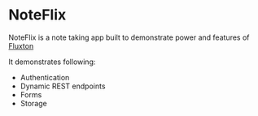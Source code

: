 # NoteFlix
NoteFlix is a note taking app built to demonstrate power and features of [Fluxton](https://github.com/fluxton-io/fluxton)

It demonstrates following:

- Authentication
- Dynamic REST endpoints
- Forms
- Storage
